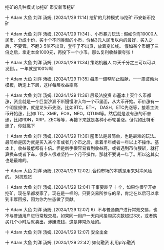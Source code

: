 挖矿的几种模式 lp挖矿 币安新币挖矿


十 Adam 大鱼 刘洋 汤姆, [2024/1/29 11:14]
挖矿的几种模式 lp挖矿 币安新币挖矿

十 Adam 大鱼 刘洋 汤姆, [2024/1/29 11:34]
、小币暴力玩法 : 假如你有10000人民币，分成十份，买十个不同类型的小币，价格3元人民币以内的最好，买入之后，不要管。不翻3-5倍不出货，套牢了不出货，放着变长线。 假如某个币翻了三倍之后，拿走本金1000元，再投下一个小币。那么复利收益很夸张！

十 Adam 大鱼 刘洋 汤姆, [2024/1/29 11:34]
策略机器人 每天千分之三可以可以发到。。一年就是100%啊

十 Adam 大鱼 刘洋 汤姆, [2024/1/29 11:35]
每周一调整防止船舱，一一周波动为模板，确定上下层，这样每层收益率高

十 Adam 大鱼 刘洋 汤姆, [2024/1/29 11:36]
层级法投资  市基本上买什么币都涨，资金就是一个巨型沙漏不断慢慢渗入每一个币里面，从大币开始。币价涨有一个明显规律，就是龙头币先涨，比如BTC，ETH， DASH，ETC先涨等，接着主流币开始涨，比如LTC，XMR，EOS，NEO，QTUM等。然后就是没有涨的币普涨，比如RDN，XRP，ZEC等等，再接下来就是各种小币轮番涨。但假如比特币涨了，你就挑下

十 Adam 大鱼 刘洋 汤姆, [2024/1/29 11:36]
囤币法是最简单，也是最难的玩法。最简单是因为就是买入某个币或者几个币之后，拿着半年或者一年以上不操作。基本上，收益最低都有十倍。但是新手很容易看到收益高，或者遇到币价腰斩，就打算换车或者下车，很多人很难坚持一个月不操作，那就不要说一年了。所以这其实也是最难的。

十 Adam 大鱼 刘洋 汤姆, [2024/1/29 12:02]
.合约市场的本质是用来对冲风险的。 对抗现货

十 Adam 大鱼 刘洋 汤姆, [2024/1/29 12:04]
干事要趁早  十个，如果你很早开始挖矿，现在早都发家了，现在是一样的，只要交易所参与的早，肯定在以后可以拿到丰厚回报，因为你为生态做了贡献。

十 Adam 大鱼 刘洋 汤姆, [2024/1/29 12:07]
6）不与普通商户进行常规交易，也不与普通用户进行常规交易。如果同一用户一天内间接购买次数超过3次，或者购买几个小时后就卖出，涉嫌洗钱，这是非常危险的。

十 Adam 大鱼 刘洋 汤姆, [2024/1/29 12:07]
安全出金

十 Adam 大鱼 刘洋 汤姆, [2024/1/29 22:42]
如何融资  利用p2p融资
